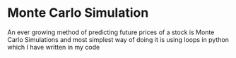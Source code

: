 # Monte Carlo Simulation

An ever growing method of predicting future prices of a stock is Monte Carlo Simulations and most simplest way of doing it is using loops in python which I have written in my code
